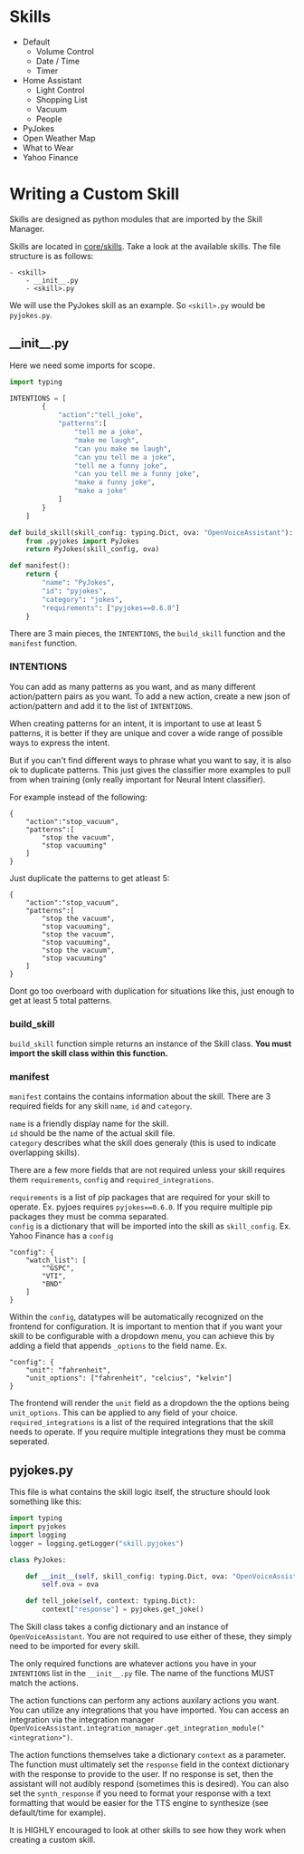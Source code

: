 # Skills
* Default
    * Volume Control
    * Date / Time
    * Timer
* Home Assistant
    * Light Control
    * Shopping List
    * Vacuum
    * People
* PyJokes
* Open Weather Map
* What to Wear
* Yahoo Finance

# Writing a Custom Skill
Skills are designed as python modules that are imported by the Skill Manager.

Skills are located in [core/skills](skills). Take a look at the available skills. The file structure is as follows:
```
- <skill>
    - __init__.py
    - <skill>.py
```

We will use the PyJokes skill as an example. So ```<skill>.py``` would be ```pyjokes.py```.

## \_\_init\_\_.py
Here we need some imports for scope.
```python
import typing

INTENTIONS = [
        {
            "action":"tell_joke",
            "patterns":[
                "tell me a joke",
                "make me laugh",
                "can you make me laugh",
                "can you tell me a joke",
                "tell me a funny joke",
                "can you tell me a funny joke",
                "make a funny joke",
                "make a joke"
            ]
        }
    ]

def build_skill(skill_config: typing.Dict, ova: "OpenVoiceAssistant"):
    from .pyjokes import PyJokes
    return PyJokes(skill_config, ova)

def manifest():
    return {
        "name": "PyJokes",
        "id": "pyjokes",
        "category": "jokes",
        "requirements": ["pyjokes==0.6.0"]
    }
```

There are 3 main pieces, the ```INTENTIONS```, the ```build_skill``` function and the ```manifest``` function.

### INTENTIONS

You can add as many patterns as you want, and as many different action/pattern pairs as you want. To add a new action, create a new json of action/pattern and add it to the list of ```INTENTIONS```.

When creating patterns for an intent, it is important to use at least 5 patterns, it is better if they are unique and cover a wide range of possible ways to express the intent. 

But if you can't find different ways to phrase what you want to say, it is also ok to duplicate patterns. This just gives the classifier more examples to pull from when training (only really important for Neural Intent classifier).

For example instead of the following:
```
{
    "action":"stop_vacuum",
    "patterns":[
        "stop the vacuum",
        "stop vacuuming"
    ]
}
```

Just duplicate the patterns to get atleast 5:
```
{
    "action":"stop_vacuum",
    "patterns":[
        "stop the vacuum",
        "stop vacuuming",
        "stop the vacuum",
        "stop vacuuming",
        "stop the vacuum",
        "stop vacuuming"
    ]
}
```

Dont go too overboard with duplication for situations like this, just enough to get at least 5 total patterns.

### build_skill

```build_skill``` function simple returns an instance of the Skill class. **You must import the skill class within this function.**

### manifest

```manifest``` contains the contains information about the skill. There are 3 required fields for any skill ```name```, ```id``` and ```category```. 

```name``` is a friendly display name for the skill.<br>
```id``` should be the name of the actual skill file.<br>
```category``` describes what the skill does generaly (this is used to indicate overlapping skills).

There are a few more fields that are not required unless your skill requires them ```requirements```, ```config``` and ```required_integrations```. 

```requirements``` is a list of pip packages that are required for your skill to operate. Ex. pyjoes requires ```pyjokes==0.6.0```. If you require multiple pip packages they must be comma separated.<br>
```config``` is a dictionary that will be imported into the skill as ```skill_config```. Ex. Yahoo Finance has a ```config```<br>
```
"config": {
    "watch_list": [
        "^GSPC",
        "VTI",
        "BND"
    ]
}
```
Within the ```config```, datatypes will be automatically recognized on the frontend for configuration. It is important to mention that if you want your skill to be configurable with a dropdown menu, you can achieve this by adding a field that appends ```_options``` to the field name. Ex.
```
"config": {
    "unit": "fahrenheit",
    "unit_options": ["fahrenheit", "celcius", "kelvin"]
}
```
The frontend will render the ```unit``` field as a dropdown the the options being ```unit_options```. This can be applied to any field of your choice.<br>
```required_integrations``` is a list of the required integrations that the skill needs to operate. If you require multiple integrations they must be comma seperated.

## pyjokes.py
This file is what contains the skill logic itself, the structure should look something like this:

```python
import typing
import pyjokes
import logging
logger = logging.getLogger("skill.pyjokes")

class PyJokes:

    def __init__(self, skill_config: typing.Dict, ova: "OpenVoiceAssistant"):
        self.ova = ova

    def tell_joke(self, context: typing.Dict):
        context["response"] = pyjokes.get_joke()
```

The Skill class takes a config dictionary and an instance of ```OpenVoiceAssistant```. You are not required to use either of these, they simply need to be imported for every skill. 

The only required functions are whatever actions you have in your ```INTENTIONS``` list in the ```__init__.py``` file. The name of the functions MUST match the actions.

The action functions can perform any actions auxilary actions you want. You can utilize any integrations that you have imported. You can access an integration via the integration manager ```OpenVoiceAssistant.integration_manager.get_integration_module("<integration>")```.

The action functions themselves take a dictionary ```context``` as a parameter. The function must ultimately set the ```response``` field in the context dictionary with the response to provide to the user. If no response is set, then the assistant will not audibly respond (sometimes this is desired). You can also set the ```synth_response``` if you need to format your response with a text formatting that would be easier for the TTS engine to synthesize (see default/time for example).

It is HIGHLY encouraged to look at other skills to see how they work when creating a custom skill.
